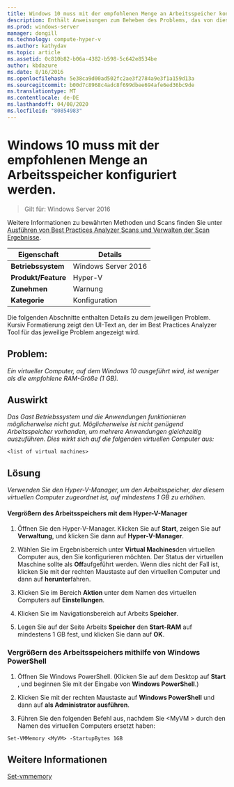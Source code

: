 ```yaml
---
title: Windows 10 muss mit der empfohlenen Menge an Arbeitsspeicher konfiguriert werden.
description: Enthält Anweisungen zum Beheben des Problems, das von dieser Best Practices Analyzer Regel gemeldet wird.
ms.prod: windows-server
manager: dongill
ms.technology: compute-hyper-v
ms.author: kathydav
ms.topic: article
ms.assetid: 0c810b82-b06a-4382-b598-5c642e8534be
author: kbdazure
ms.date: 8/16/2016
ms.openlocfilehash: 5e38ca9d00ad502fc2ae3f2784a9e3f1a159d13a
ms.sourcegitcommit: b00d7c8968c4adc8f699dbee694afe6ed36bc9de
ms.translationtype: MT
ms.contentlocale: de-DE
ms.lasthandoff: 04/08/2020
ms.locfileid: "80854983"
---
```

# <a name="windows-10-should-be-configured-with-the-recommended-amount-of-memory"></a>Windows 10 muss mit der empfohlenen Menge an Arbeitsspeicher konfiguriert werden.

>Gilt für: Windows Server 2016

Weitere Informationen zu bewährten Methoden und Scans finden Sie unter [Ausführen von Best Practices Analyzer Scans und Verwalten der Scan Ergebnisse](https://go.microsoft.com/fwlink/p/?LinkID=223177).  
  
|Eigenschaft|Details|  
|-|-|  
|**Betriebssystem**|Windows Server 2016|  
|**Produkt/Feature**|Hyper-V|  
|**Zunehmen**|Warnung|  
|**Kategorie**|Konfiguration|  
  
Die folgenden Abschnitte enthalten Details zu dem jeweiligen Problem. Kursiv Formatierung zeigt den UI-Text an, der im Best Practices Analyzer Tool für das jeweilige Problem angezeigt wird.  
  
## <a name="issue"></a>**Problem:**  
*Ein virtueller Computer, auf dem Windows 10 ausgeführt wird, ist weniger als die empfohlene RAM-Größe (1 GB).*  
  
## <a name="impact"></a>**Auswirkt**  
*Das Gast Betriebssystem und die Anwendungen funktionieren möglicherweise nicht gut. Möglicherweise ist nicht genügend Arbeitsspeicher vorhanden, um mehrere Anwendungen gleichzeitig auszuführen. Dies wirkt sich auf die folgenden virtuellen Computer aus:*  
```  
<list of virtual machines>  
```  
## <a name="resolution"></a>**Lösung**  
*Verwenden Sie den Hyper-V-Manager, um den Arbeitsspeicher, der diesem virtuellen Computer zugeordnet ist, auf mindestens 1 GB zu erhöhen.*  
  
#### <a name="increase-the-memory-using-hyper-v-manager"></a>Vergrößern des Arbeitsspeichers mit dem Hyper-V-Manager  
  
1.  Öffnen Sie den Hyper-V-Manager. Klicken Sie auf **Start**, zeigen Sie auf **Verwaltung**, und klicken Sie dann auf **Hyper-V-Manager**.  
  
2.  Wählen Sie im Ergebnisbereich unter **Virtual Machines**den virtuellen Computer aus, den Sie konfigurieren möchten. Der Status der virtuellen Maschine sollte als **Off**aufgeführt werden. Wenn dies nicht der Fall ist, klicken Sie mit der rechten Maustaste auf den virtuellen Computer und dann auf **herunter**fahren.  
  
3.  Klicken Sie im Bereich **Aktion** unter dem Namen des virtuellen Computers auf **Einstellungen**.  
  
4.  Klicken Sie im Navigationsbereich auf Arbeits **Speicher**.  
  
5.  Legen Sie auf der Seite Arbeits **Speicher** den **Start-RAM** auf mindestens 1 GB fest, und klicken Sie dann auf **OK**.  
  
### <a name="increase-the-memory-using-windows-powershell"></a>Vergrößern des Arbeitsspeichers mithilfe von Windows PowerShell  
  
1.  Öffnen Sie Windows PowerShell. (Klicken Sie auf dem Desktop auf **Start** , und beginnen Sie mit der Eingabe von **Windows PowerShell**.)  
  
2.  Klicken Sie mit der rechten Maustaste auf **Windows PowerShell** und dann auf **als Administrator ausführen**.  
  
3.  Führen Sie den folgenden Befehl aus, nachdem Sie \<MyVM > durch den Namen des virtuellen Computers ersetzt haben:  
  
```  
Set-VMMemory <MyVM> -StartupBytes 1GB  
```  
  
## <a name="see-also"></a>Weitere Informationen  
[Set-vmmemory](https://technet.microsoft.com/library/hh848572.aspx)  
  



